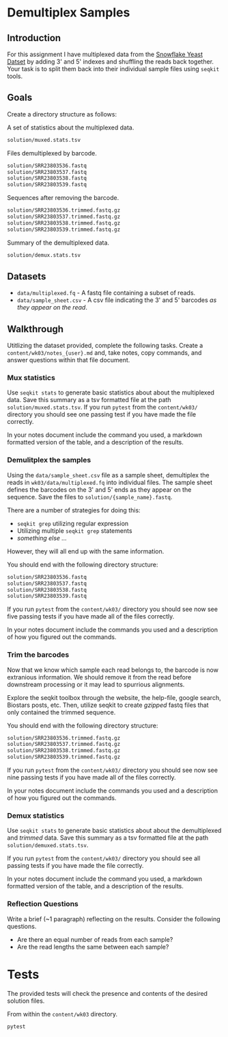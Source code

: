 # Demultiplex Samples

## Introduction

For this assignment I have multiplexed data from the [Snowflake Yeast Datset](/datasets/PRJNA943273-snowflake-yeast.md) by adding 3' and 5' indexes and shuffling the reads back together.
Your task is to split them back into their individual sample files using `seqkit` tools.

## Goals

Create a directory structure as follows:

A set of statistics about the multiplexed data.
```bash
solution/muxed.stats.tsv
```

Files demultiplexed by barcode.
```bash
solution/SRR23803536.fastq
solution/SRR23803537.fastq
solution/SRR23803538.fastq
solution/SRR23803539.fastq
```

Sequences after removing the barcode.
```bash
solution/SRR23803536.trimmed.fastq.gz
solution/SRR23803537.trimmed.fastq.gz
solution/SRR23803538.trimmed.fastq.gz
solution/SRR23803539.trimmed.fastq.gz
```

Summary of the demultiplexed data.
```bash
solution/demux.stats.tsv
```

## Datasets

 - `data/multiplexed.fq` - A fastq file containing a subset of reads.
 - `data/sample_sheet.csv` - A csv file indicating the 3' and 5' barcodes _as they appear on the read_.

## Walkthrough

Utitlizing the dataset provided, complete the following tasks.
Create a `content/wk03/notes_{user}.md` and, take notes, copy commands, and answer questions within that file document.

### Mux statistics

Use `seqkit stats` to generate basic statistics about about the multiplexed data.
Save this summary as a tsv formatted file at the path `solution/muxed.stats.tsv`.
If you run `pytest` from the `content/wk03/` directory you should see one passing test if you have made the file correctly.

In your notes document include the command you used, a markdown formatted version of the table, and a description of the results.


### Demulitplex the samples

Using the `data/sample_sheet.csv` file as a sample sheet, demultiplex the reads in `wk03/data/multiplexed.fq` into individual files.
The sample sheet defines the barcodes on the 3' and 5' ends as they appear on the sequence.
Save the files to `solution/{sample_name}.fastq`.

There are a number of strategies for doing this:
 - `seqkit grep` utilizing regular expression
 - Utilizing multiple `seqkit grep` statements
 - _something else ..._
 
However, they will all end up with the same information. 

You should end with the following directory structure:
```bash
solution/SRR23803536.fastq
solution/SRR23803537.fastq
solution/SRR23803538.fastq
solution/SRR23803539.fastq
```

If you run `pytest` from the `content/wk03/` directory you should see now see five passing tests if you have made all of the files correctly.

In your notes document include the commands you used and a description of how you figured out the commands.

### Trim the barcodes

Now that we know which sample each read belongs to, the barcode is now extranious information.
We should remove it from the read before downstream processing or it may lead to spurrious alignments.

Explore the seqkit toolbox through the website, the help-file, google search, Biostars posts, etc.
Then, utilize seqkit to create _gzipped_ fastq files that only contained the trimmed sequence.

You should end with the following directory structure:

```bash
solution/SRR23803536.trimmed.fastq.gz
solution/SRR23803537.trimmed.fastq.gz
solution/SRR23803538.trimmed.fastq.gz
solution/SRR23803539.trimmed.fastq.gz
```

If you run `pytest` from the `content/wk03/` directory you should see now see nine passing tests if you have made all of the files correctly.

In your notes document include the commands you used and a description of how you figured out the commands.

### Demux statistics

Use `seqkit stats` to generate basic statistics about about the demultiplexed and _trimmed_ data.
Save this summary as a tsv formatted file at the path `solution/demuxed.stats.tsv`.

If you run `pytest` from the `content/wk03/` directory you should see all passing tests if you have made the file correctly.

In your notes document include the command you used, a markdown formatted version of the table, and a description of the results.


### Reflection Questions

Write a brief (~1 paragraph) reflecting on the results.
Consider the following questions.
 - Are there an equal number of reads from each sample?
 - Are the read lengths the same between each sample?


# Tests

The provided tests will check the presence and contents of the desired solution files.

From within the `content/wk03` directory.

```bash
pytest
```